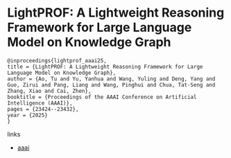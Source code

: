 # LightPROF: A Lightweight Reasoning Framework for Large Language Model on Knowledge Graph

```
@inproceedings{lightprof_aaai25,
title = {LightPROF: A Lightweight Reasoning Framework for Large Language Model on Knowledge Graph},
author = {Ao, Tu and Yu, Yanhua and Wang, Yuling and Deng, Yang and Guo, Zirui and Pang, Liang and Wang, Pinghui and Chua, Tat-Seng and Zhang, Xiao and Cai, Zhen},
booktitle = {Proceedings of the AAAI Conference on Artificial Intelligence (AAAI)},
pages = {23424--23432},
year = {2025}
}
```

links
- [aaai](https://ojs.aaai.org/index.php/AAAI/article/view/34510)
